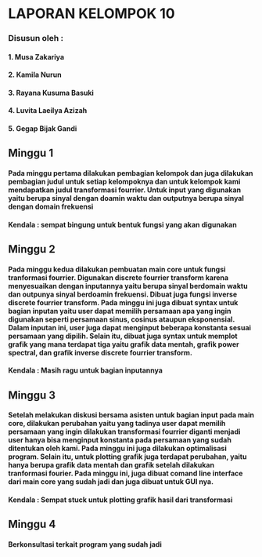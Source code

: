 # LAPORAN KELOMPOK 10

### Disusun oleh :
#### 1. Musa Zakariya
#### 2. Kamila Nurun
#### 3. Rayana Kusuma Basuki
#### 4. Luvita Laeilya Azizah
#### 5. Gegap Bijak Gandi

## Minggu 1

#### Pada minggu pertama dilakukan pembagian kelompok dan juga dilakukan pembagian judul untuk setiap kelompoknya dan untuk kelompok kami mendapatkan judul transformasi fourrier.  Untuk input yang digunakan yaitu berupa sinyal dengan doamin waktu dan outputnya berupa sinyal dengan domain frekuensi 
#### Kendala : sempat bingung untuk bentuk fungsi yang akan digunakan

## Minggu 2

#### Pada minggu kedua dilakukan pembuatan main core untuk fungsi tranformasi fourrier. Digunakan discrete fourrier transform karena menyesuaikan dengan inputannya yaitu berupa sinyal berdomain waktu dan outpunya sinyal berdoamin frekuensi. Dibuat juga fungsi inverse discrete fourrier transform. Pada minggu ini juga dibuat syntax untuk bagian inputan yaitu user dapat memilih persamaan apa yang ingin digunakan seperti persamaan sinus, cosinus ataupun eksponensial. Dalam inputan ini, user juga dapat menginput beberapa konstanta sesuai persamaan yang dipilih. Selain itu, dibuat juga syntax untuk memplot grafik yang mana terdapat tiga yaitu grafik data mentah, grafik power spectral, dan grafik inverse discrete fourrier transform. 
#### Kendala : Masih ragu untuk bagian inputannya

## Minggu 3 
#### Setelah melakukan diskusi bersama asisten untuk bagian input pada main core, dilakukan perubahan yaitu yang tadinya user dapat memilih persamaan yang ingin dilakukan transformasi fourrier diganti menjadi user hanya bisa menginput konstanta pada persamaan yang sudah ditentukan oleh kami. Pada minggu ini juga dilakukan optimalisasi program. Selain itu, untuk plotting grafik juga terdapat perubahan, yaitu hanya berupa grafik data mentah dan grafik setelah dilakukan tranformasi fourier. Pada minggu ini, juga dibuat comand line interface dari main core yang sudah jadi dan juga dibuat untuk GUI nya. 
#### Kendala : Sempat stuck untuk plotting grafik hasil dari transformasi

## Minggu 4
#### Berkonsultasi terkait program yang sudah jadi 
